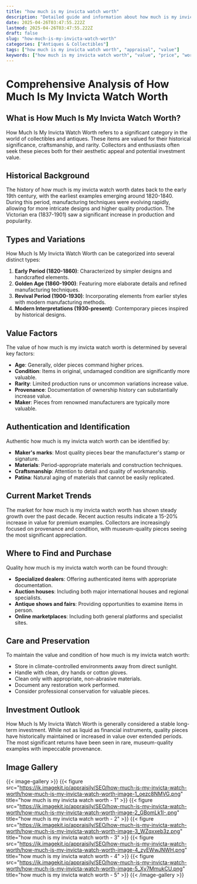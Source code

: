 ```yaml
---
title: "how much is my invicta watch worth"
description: "Detailed guide and information about how much is my invicta watch worth"
date: 2025-04-26T03:47:55.222Z
lastmod: 2025-04-26T03:47:55.222Z
draft: false
slug: "how-much-is-my-invicta-watch-worth"
categories: ["Antiques & Collectibles"]
tags: ["how much is my invicta watch worth", "appraisal", "value"]
keywords: ["how much is my invicta watch worth", "value", "price", "worth", "appraisal"]
---
```


# Comprehensive Analysis of How Much Is My Invicta Watch Worth

## What is How Much Is My Invicta Watch Worth?

How Much Is My Invicta Watch Worth refers to a significant category in the world of collectibles and antiques. These items are valued for their historical significance, craftsmanship, and rarity. Collectors and enthusiasts often seek these pieces both for their aesthetic appeal and potential investment value.

## Historical Background

The history of how much is my invicta watch worth dates back to the early 19th century, with the earliest examples emerging around 1820-1840. During this period, manufacturing techniques were evolving rapidly, allowing for more intricate designs and higher quality production. The Victorian era (1837-1901) saw a significant increase in production and popularity.

## Types and Variations

How Much Is My Invicta Watch Worth can be categorized into several distinct types:

1. **Early Period (1820-1860)**: Characterized by simpler designs and handcrafted elements.
2. **Golden Age (1860-1900)**: Featuring more elaborate details and refined manufacturing techniques.
3. **Revival Period (1900-1930)**: Incorporating elements from earlier styles with modern manufacturing methods.
4. **Modern Interpretations (1930-present)**: Contemporary pieces inspired by historical designs.

## Value Factors

The value of how much is my invicta watch worth is determined by several key factors:

- **Age**: Generally, older pieces command higher prices.
- **Condition**: Items in original, undamaged condition are significantly more valuable.
- **Rarity**: Limited production runs or uncommon variations increase value.
- **Provenance**: Documentation of ownership history can substantially increase value.
- **Maker**: Pieces from renowned manufacturers are typically more valuable.

## Authentication and Identification

Authentic how much is my invicta watch worth can be identified by:

- **Maker's marks**: Most quality pieces bear the manufacturer's stamp or signature.
- **Materials**: Period-appropriate materials and construction techniques.
- **Craftsmanship**: Attention to detail and quality of workmanship.
- **Patina**: Natural aging of materials that cannot be easily replicated.

## Current Market Trends

The market for how much is my invicta watch worth has shown steady growth over the past decade. Recent auction results indicate a 15-20% increase in value for premium examples. Collectors are increasingly focused on provenance and condition, with museum-quality pieces seeing the most significant appreciation.

## Where to Find and Purchase

Quality how much is my invicta watch worth can be found through:

- **Specialized dealers**: Offering authenticated items with appropriate documentation.
- **Auction houses**: Including both major international houses and regional specialists.
- **Antique shows and fairs**: Providing opportunities to examine items in person.
- **Online marketplaces**: Including both general platforms and specialist sites.

## Care and Preservation

To maintain the value and condition of how much is my invicta watch worth:

- Store in climate-controlled environments away from direct sunlight.
- Handle with clean, dry hands or cotton gloves.
- Clean only with appropriate, non-abrasive materials.
- Document any restoration work performed.
- Consider professional conservation for valuable pieces.

## Investment Outlook

How Much Is My Invicta Watch Worth is generally considered a stable long-term investment. While not as liquid as financial instruments, quality pieces have historically maintained or increased in value over extended periods. The most significant returns have been seen in rare, museum-quality examples with impeccable provenance.


## Image Gallery

{{< image-gallery >}}
  {{< figure src="https://ik.imagekit.io/appraisily/SEO/how-much-is-my-invicta-watch-worth/how-much-is-my-invicta-watch-worth-image-1_oezc8NMVG.png" title="how much is my invicta watch worth - 1" >}}
  {{< figure src="https://ik.imagekit.io/appraisily/SEO/how-much-is-my-invicta-watch-worth/how-much-is-my-invicta-watch-worth-image-2_GBomLk1I-.png" title="how much is my invicta watch worth - 2" >}}
  {{< figure src="https://ik.imagekit.io/appraisily/SEO/how-much-is-my-invicta-watch-worth/how-much-is-my-invicta-watch-worth-image-3_WZqxxeb3z.png" title="how much is my invicta watch worth - 3" >}}
  {{< figure src="https://ik.imagekit.io/appraisily/SEO/how-much-is-my-invicta-watch-worth/how-much-is-my-invicta-watch-worth-image-4_zyEWwJNWH.png" title="how much is my invicta watch worth - 4" >}}
  {{< figure src="https://ik.imagekit.io/appraisily/SEO/how-much-is-my-invicta-watch-worth/how-much-is-my-invicta-watch-worth-image-5_Xy7MmukCU.png" title="how much is my invicta watch worth - 5" >}}
{{< /image-gallery >}}

